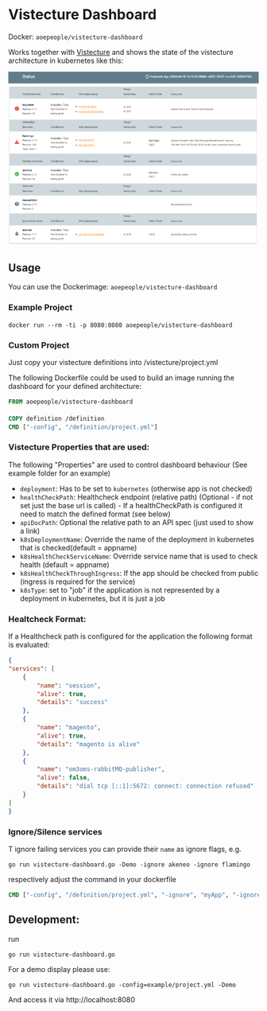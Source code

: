 # Vistecture Dashboard

Docker: `aoepeople/vistecture-dashboard`

Works together with [Vistecture](https://github.com/aoepeople/vistecture) and shows the state of the vistecture architecture in kubernetes like this:

![Vistecture_Dashboard](screenshot.png)


## Usage ##

You can use the Dockerimage: `aoepeople/vistecture-dashboard`

### Example Project

```shell
docker run --rm -ti -p 8080:8080 aoepeople/vistecture-dashboard
```

### Custom Project
Just copy your vistecture definitions into /vistecture/project.yml

The following Dockerfile could be used to build an image running the dashboard for your defined architecture:

```dockerfile
FROM aoepeople/vistecture-dashboard

COPY definition /definition
CMD ["-config", "/definition/project.yml"]
```

### Vistecture Properties that are used:
The following "Properties" are used to control dashboard behaviour
(See example folder for an example)
- `deployment`: Has to be set to `kubernetes` (otherwise app is not checked)
- `healthCheckPath`: Healthcheck endpoint (relative path) (Optional - if not set just the base url is called) - If a healthCheckPath is configured it need to match the defined format (see below)
- `apiDocPath`: Optional the relative path to an API spec (just used to show a link)
- `k8sDeploymentName`: Override the name of the deployment in kubernetes that is checked(default = appname)
- `k8sHealthCheckServiceName`: Override service name that is used to check health (default = appname)
- `k8sHealthCheckThroughIngress`: If the app should be checked from public (ingress is required for the service)
- `k8sType`: set to "job" if the application is not represented by a deployment in kubernetes, but it is just a job

### Healtcheck Format:

If a Healthcheck path is configured for the application the following format is evaluated:

```json
{
"services": [
    {
        "name": "session",
        "alive": true,
        "details": "success"
    },
    {
        "name": "magento",
        "alive": true,
        "details": "magento is alive"
    },
    {
        "name": "om3oms-rabbitMQ-publisher",
        "alive": false,
        "details": "dial tcp [::1]:5672: connect: connection refused"
    }
]
}
```

### Ignore/Silence services

T ignore failing services you can provide their `name` as ignore flags, e.g.

```shell
go run vistecture-dashboard.go -Demo -ignore akeneo -ignore flamingo
```

respectively adjust the command in your dockerfile

```dockerfile
CMD ["-config", "/definition/project.yml", "-ignore", "myApp", "-ignore", "otherApp"]
```

## Development:

run

```shell
go run vistecture-dashboard.go
```

For a demo display please use:

```shell
go run vistecture-dashboard.go -config=example/project.yml -Demo
```

And access it via http://localhost:8080
